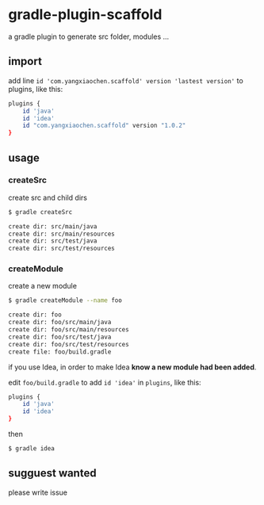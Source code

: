 # gradle-plugin-scaffold
a gradle plugin to generate src folder, modules ...

## import
add line `id 'com.yangxiaochen.scaffold' version 'lastest version'` to plugins, like this:
```bash
plugins {
    id 'java'
    id 'idea'
    id "com.yangxiaochen.scaffold" version "1.0.2"
}
```

## usage
### createSrc
create src and child dirs
```bash
$ gradle createSrc

create dir: src/main/java
create dir: src/main/resources
create dir: src/test/java
create dir: src/test/resources
```

### createModule
create a new module
```bash
$ gradle createModule --name foo

create dir: foo
create dir: foo/src/main/java
create dir: foo/src/main/resources
create dir: foo/src/test/java
create dir: foo/src/test/resources
create file: foo/build.gradle
```

if you use Idea, in order to make Idea **know a new module had been added**.

edit `foo/build.gradle` to add `id 'idea'` in `plugins`, like this:
```bash
plugins {
    id 'java'
    id 'idea'
}
```
then
```bash
$ gradle idea
```


## sugguest wanted
please write issue